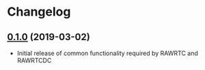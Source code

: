 # Changelog

## [0.1.0] (2019-03-02)

* Initial release of common functionality required by RAWRTC and RAWRTCDC



[0.1.0]: https://github.com/rawrtc/rawrtc-common/compare/f2e07ac61bc6947ba1466ea3a7e3e91758bb9ab2...v0.1.0
